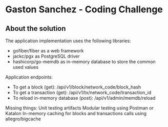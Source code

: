 # Gaston Sanchez - Coding Challenge

## About the solution

The application implementation uses the following libraries:
* gofiber/fiber as a web framework
* jackc/pgx as PostgreSQL driver
* hashicorp/go-memdb as in-memory database to store the common used values

Application endpoints:
* To get a block (get): /api/v1/block/network_code/block_hash
* To get a transaction (get): /api/v1/tx/network_code/transaction_id
* To reload in-memory database (post): /api/v1/admin/memdb/reload

Missing things:
Unit testing artifacts
Modular testing using Postman or Katalon
In-memory caching for blocks and transactions calls using allegro/bigcache
